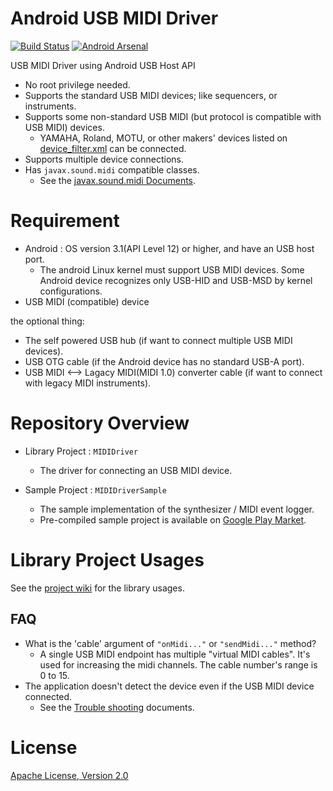 Android USB MIDI Driver
====
[![Build Status](https://travis-ci.org/kshoji/USB-MIDI-Driver.svg?branch=master)](https://travis-ci.org/kshoji/USB-MIDI-Driver)
[![Android Arsenal](https://img.shields.io/badge/Android%20Arsenal-USB%20MIDI%20Driver-brightgreen.svg?style=flat)](https://android-arsenal.com/details/1/511)

USB MIDI Driver using Android USB Host API

- No root privilege needed.
- Supports the standard USB MIDI devices; like sequencers, or instruments.
- Supports some non-standard USB MIDI (but protocol is compatible with USB MIDI) devices.
    - YAMAHA, Roland, MOTU, or other makers' devices listed on [device_filter.xml](https://github.com/kshoji/USB-MIDI-Driver/blob/master/MIDIDriver/res/xml/device_filter.xml) can be connected.
- Supports multiple device connections.
- Has `javax.sound.midi` compatible classes.
    - See the [javax.sound.midi Documents](https://github.com/kshoji/USB-MIDI-Driver/wiki/javax.sound.midi-porting-for-Android).

Requirement
====
- Android : OS version 3.1(API Level 12) or higher, and have an USB host port.
    - The android Linux kernel must support USB MIDI devices. Some Android device recognizes only USB-HID and USB-MSD by kernel configurations.
- USB MIDI (compatible) device

the optional thing:

- The self powered USB hub (if want to connect multiple USB MIDI devices).
- USB OTG cable (if the Android device has no standard USB-A port).
- USB MIDI <--> Lagacy MIDI(MIDI 1.0) converter cable (if want to connect with legacy MIDI instruments).

Repository Overview
====
- Library Project : `MIDIDriver`
    - The driver for connecting an USB MIDI device.

- Sample Project : `MIDIDriverSample`
    - The sample implementation of the synthesizer / MIDI event logger.
    - Pre-compiled sample project is available on [Google Play Market](https://play.google.com/store/apps/details?id=jp.kshoji.driver.midi.sample).

Library Project Usages
====

See the [project wiki](https://github.com/kshoji/USB-MIDI-Driver/wiki) for the library usages.

FAQ
----
- What is the 'cable' argument of `"onMidi..."` or `"sendMidi..."` method?
    - A single USB MIDI endpoint has multiple "virtual MIDI cables". 
    It's used for increasing the midi channels. The cable number's range is 0 to 15.
- The application doesn't detect the device even if the USB MIDI device connected.
    - See the [Trouble shooting](https://github.com/kshoji/USB-MIDI-Driver/wiki/TroubleShooting-on-connecting-an-USB-MIDI-device) documents.

License
====
[Apache License, Version 2.0](http://www.apache.org/licenses/LICENSE-2.0)
